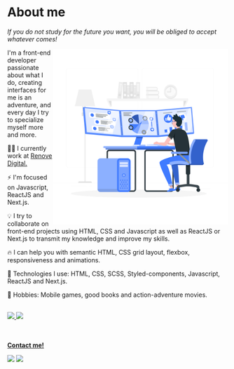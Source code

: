 # About me

*If you do not study for the future you want, you will be obliged to accept whatever comes!*
<br>

<img src="./images/hero.svg" align="right" width="400" height="400" />

I'm a front-end developer passionate about what I do, creating interfaces for me is an adventure, and every day I try to specialize myself more and more.
</br>

👨‍💻 I currently work at <a href="https://renovedigital.com.br" target="_blank">Renove Digital.</a>

⚡ I'm focused on Javascript, ReactJS and Next.js.

💡 I try to collaborate on front-end projects using HTML, CSS and Javascript as well as ReactJS or Next.js to transmit my knowledge and improve my skills.

🔥 I can help you with semantic HTML, CSS grid layout, flexbox, responsiveness and animations.

🚀 Technologies I use: HTML, CSS, SCSS, Styled-components, Javascript, ReactJS and Next.js.

💬 Hobbies: Mobile games, good books and action-adventure movies.

<br/>

 <div>
  <a href="https://github.com/ewertonbn">
  <img height="170em" src="https://github-readme-stats.vercel.app/api?username=ewertonbn&show_icons=true&theme=tokyonight&include_all_commits=true&count_private=true"/>
  <img height="170em" src="https://github-readme-stats.vercel.app/api/top-langs/?username=ewertonbn&layout=compact&langs_count=16&theme=tokyonight"/>
</div>

<br/><br/>
  <strong>Contact me!</strong>
 <p align="left">
  <a href="https://www.linkedin.com/in/ewertonbn" target="_blank" alt="LinkedIn"><img src="https://img.shields.io/badge/-LinkedIn-blue?style=flat-square&logo=Linkedin&logoColor=white&link=https://www.linkedin.com/in/ewertonbn"></a>  
  <a href="mailto:ewertonbn.dev@gmail.com" alt="Email"><img src="https://img.shields.io/badge/-Gmail-c14438?style=flat-square&logo=Gmail&logoColor=white&link=mailto:ewertonbn.dev@gmail.com"></a>  
  </p>
</p>

</p>
